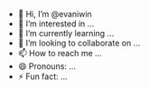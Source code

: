 - 👋 Hi, I’m @evaniwin
- 👀 I’m interested in ...
- 🌱 I’m currently learning ...
- 💞️ I’m looking to collaborate on ...
- 📫 How to reach me ...
- 😄 Pronouns: ...
- ⚡ Fun fact: ...

<!---
evaniwin/evaniwin is a ✨ special ✨ repository because its `README.md` (this file) appears on your GitHub profile.
You can click the Preview link to take a look at your changes.
--->
